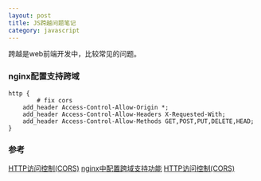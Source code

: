 ```yaml
---
layout: post
title: JS跨越问题笔记
category: javascript
---
```

跨越是web前端开发中，比较常见的问题。

### nginx配置支持跨域
```
http {
        # fix cors
    add_header Access-Control-Allow-Origin *;
    add_header Access-Control-Allow-Headers X-Requested-With;
    add_header Access-Control-Allow-Methods GET,POST,PUT,DELETE,HEAD;
}
```


### 参考
[HTTP访问控制(CORS)](https://developer.mozilla.org/zh-CN/docs/Web/HTTP/Access_control_CORS)
[nginx中配置跨域支持功能](http://www.51testing.com/html/96/215196-829360.html)
[HTTP访问控制(CORS)](https://developer.mozilla.org/zh-CN/docs/Web/HTTP/Access_control_CORS)
